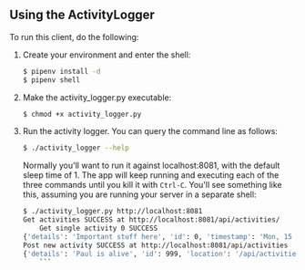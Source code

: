 ## Using the ActivityLogger

To run this client, do the following:

1. Create your environment and enter the shell:
    ```sh
    $ pipenv install -d
    $ pipenv shell
    ```
2. Make the activity_logger.py executable:
    ```sh
    $ chmod +x activity_logger.py
    ```
3. Run the activity logger. You can query the command line as follows:
    ```sh
    $ ./activity_logger --help
    ```
    Normally you'll want to run it against localhost:8081, with the default sleep time of 1. The app will keep running and executing each of the three commands until you kill it with `Ctrl-C`. You'll see something like this, assuming you are running your server in a separate shell:
    ```sh
    $ ./activity_logger.py http://localhost:8081
    Get activities SUCCESS at http://localhost:8081/api/activities/
        Get single activity 0 SUCCESS
    {'details': 'Important stuff here', 'id': 0, 'timestamp': 'Mon, 15 Oct 2018 00:23:52 GMT', 'user_id': 1, 'username': 'john'}
    Post new activity SUCCESS at http://localhost:8081/api/activities
    {'details': 'Paul is alive', 'id': 999, 'location': '/api/activities/999', 'timestamp': '2018-10-15 00:25:26.679639', 'user_id': 9, 'username': 'Paul'}
		```
